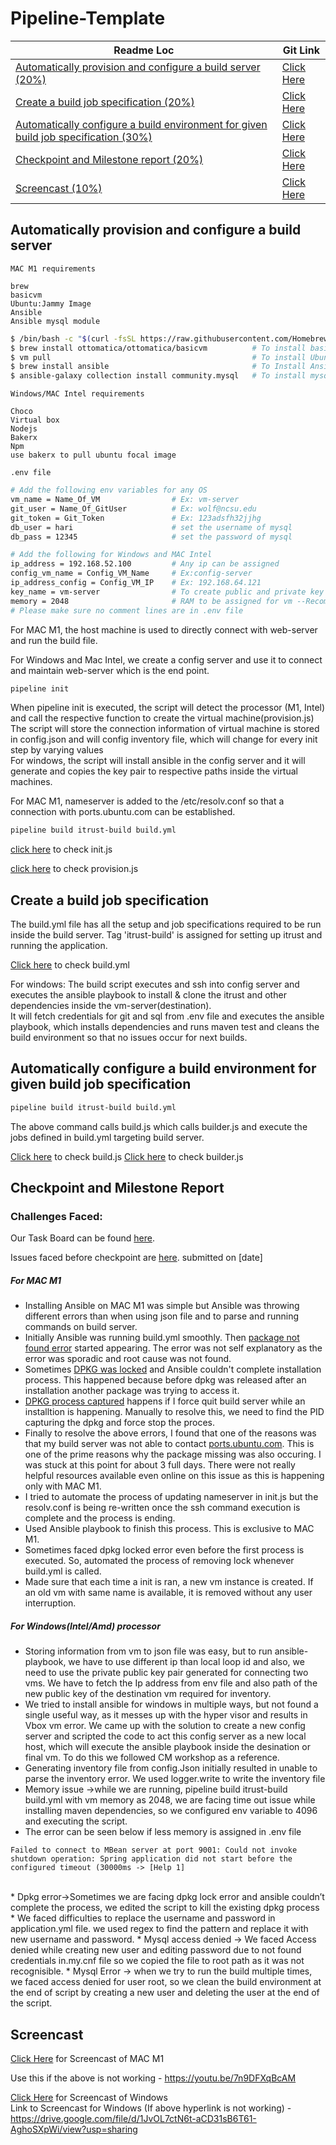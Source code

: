 # Pipeline-Template
| Readme Loc | Git Link |
| ----- | ----- |
| [Automatically provision and configure a build server (20%)](#provision_tag) | [Click Here](/lib/provision.js) |
| [Create a build job specification (20%)](#buildjob_tag) | [Click Here](/lib/build.yml) |
| [Automatically configure a build environment for given build job specification (30%)](#buildenv_tag) | [Click Here](/lib/builder.js) |
| [Checkpoint and Milestone report (20%)](#milestone_tag) | [Click Here](#milestone_tag) |
| [Screencast (10%)](#screencast_tag) | [Click Here](#screencast_tag)|


<a name = "provision_tag"></a>
## Automatically provision and configure a build server

```MAC M1 requirements```
```text
brew
basicvm
Ubuntu:Jammy Image
Ansible
Ansible mysql module
```
``` bash
$ /bin/bash -c "$(curl -fsSL https://raw.githubusercontent.com/Homebrew/install/HEAD/install.sh)" # To install brew
$ brew install ottomatica/ottomatica/basicvm          # To install basicvm
$ vm pull                                             # To install Ubuntu:Jammy image -- Downloads to ~/.basicvm/BaseImages/Ubuntu/Jammy
$ brew install ansible                                # To Install Ansible
$ ansible-galaxy collection install community.mysql   # To install mysql module for playbook
```
```Windows/MAC Intel requirements```
```text
Choco
Virtual box
Nodejs
Bakerx
Npm
use bakerx to pull ubuntu focal image

```

```.env file```
```bash
# Add the following env variables for any OS
vm_name = Name_Of_VM                # Ex: vm-server
git_user = Name_Of_GitUser          # Ex: wolf@ncsu.edu
git_token = Git_Token               # Ex: 123adsfh32jjhg
db_user = hari                      # set the username of mysql
db_pass = 12345                     # set the password of mysql 

# Add the following for Windows and MAC Intel
ip_address = 192.168.52.100         # Any ip can be assigned
config_vm_name = Config_VM_Name     # Ex:config-server
ip_address_config = Config_VM_IP    # Ex: 192.168.64.121
key_name = vm-server                # To create public and private key
memory = 2048                       # RAM to be assigned for vm --Recommended to use atleast 2GB
# Please make sure no comment lines are in .env file
```

For MAC M1, the host machine is used to directly connect with web-server and run the build file.

For Windows and Mac Intel, we create a config server and use it to connect and maintain web-server which is the end point.

```bash
pipeline init
```
When pipeline init is executed, the script will detect the processor (M1, Intel) and call the respective function to create the virtual machine(provision.js)</br>
The script will store the connection information of virtual machine is stored in config.json and will config inventory file, which will change for every init step by varying values </br>
For windows, the script will install ansible in the config server and it will generate and copies the key pair to respective paths inside the virtual machines.</br>


For MAC M1, nameserver is added to the /etc/resolv.conf so that a connection with ports.ubuntu.com can be established.</br>

```bash
pipeline build itrust-build build.yml
```
[click here](/commands/init.js) to check init.js

[click here](/lib/provision.js) to check provision.js

<a name = "buildjob_tag"></a>

## Create a build job specification

The build.yml file has all the setup and job specifications required to be run inside the build server. Tag 'itrust-build' is assigned for setting up itrust and running the application.

[Click here](/lib/build.yml) to check build.yml

<a name = "buildenv_tag"></a>
For windows: The build script executes and ssh into config server and executes the ansible playbook to install & clone the itrust and other dependencies inside the vm-server(destination).</br>
It will fetch credentials for git and sql from .env file and executes the ansible playbook, which installs dependencies and runs maven test and cleans the build environment so that no issues occur for next builds.</br>

## Automatically configure a build environment for given build job specification

```bash
pipeline build itrust-build build.yml
```

The above command calls build.js which calls builder.js and execute the jobs defined in build.yml targeting build server.

[Click here](/commands/build.js) to check build.js
[Click here](/lib/builder.js) to check builder.js

<a name = "milestone_tag"></a>

## Checkpoint and Milestone Report

### Challenges Faced:

Our Task Board can be found [here](https://github.ncsu.edu/CSC-DevOps-S22/DEVOPS-14/projects/1).

Issues faced before checkpoint are [here](/CHECKPOINT-M1.md). submitted on [date]

##### For MAC M1
*   Installing Ansible on MAC M1 was simple but Ansible was throwing different errors than when using json file and to parse and running commands on build server.
*   Initially Ansible was running build.yml smoothly. Then [package not found error](/Pictures/Errors/Package%20Matching%20-%202.png) started appearing. The error was not self explanatory as the error was sporadic and root cause was not found.
*   Sometimes [DPKG was locked](/Pictures/Errors/DPKG%20Process%20Held.png) and Ansible couldn't complete installation process. This happened because before dpkg was released after an installation another package was trying to access it.
*   [DPKG process captured](/Pictures/Errors/DPKG%20Subprocess.png) happens if I force quit build server while an installtion is happening. Manually to resolve this, we need to find the PID capturing the dpkg and force stop the proces.
*   Finally to resolve the above errors, I found that one of the reasons was that my build server was not able to contact [ports.ubuntu.com](/Pictures/Errors/Ports.png). This is one of the prime reasons why the package missing was also occuring. I was stuck at this point for about 3 full days. There were not really helpful resources available even online on this issue as this is happening only with MAC M1.
*   I tried to automate the process of updating nameserver in init.js but the resolv.conf is being re-written once the ssh command execution is complete and the process is ending.
*   Used Ansible playbook to finish this process. This is exclusive to MAC M1.
*   Sometimes faced dpkg locked error even before the first process is executed. So, automated the process of removing lock whenever build.yml is called.
*   Made sure that each time a init is ran, a new vm instance is created. If an old vm with same name is available, it is removed without any user interruption.

##### For Windows(Intel/Amd) processor
*   Storing information from vm to json file was easy, but to run ansible-playbook, we have to use different ip than local loop id and also, we need to use the private public key pair generated for connecting two vms.  We have to fetch the Ip address from env file and also path of the new public key  of the destination vm required for inventory.</br>
*   We tried to install ansible for windows in multiple ways, but not found a single useful way, as it messes up with the hyper visor and results in Vbox vm error. We came up with the solution to create a new config server and scripted the code to act this config server as a new local host, which will execute the ansible playbook inside the desination or final vm. To do this we followed CM workshop as a reference.
*   Generating inventory file from config.Json initially resulted in unable to parse  the inventory error. We used logger.write to write the inventory file</br>
*   Memory issue ->while we are running, pipeline build itrust-build build.yml with vm memory as 2048, we are facing time out issue while installing maven dependencies, so we configured env variable to 4096 and executing the script.
*   The error can be seen below if less memory is assigned in .env file
```
Failed to connect to MBean server at port 9001: Could not invoke shutdown operation: Spring application did not start before the configured timeout (30000ms -> [Help 1]
```
</br>
*   Dpkg error->Sometimes we are facing dpkg lock error and ansible couldn’t complete the process, we edited the script to kill the existing dpkg process </br>
*   We faced difficulties to replace the username and password in application.yml file. we used regex to find the pattern and replace it with new username and password.
*   Mysql access denied -> We faced Access denied while creating new user and editing password due to not found credentials in.my.cnf file so we copied the file to root path as it was not recognisible.
*   Mysql Error -> when we try to run the build multiple times, we faced access denied for user root, so we clean the build environment at the end of script by creating a new user and deleting the user at the end of the script.


<a name = "screencast_tag"></a>
## Screencast 
[Click Here](https://youtu.be/7n9DFXqBcAM) for Screencast of MAC M1

Use this if the above is not working - https://youtu.be/7n9DFXqBcAM

[Click Here](https://drive.google.com/file/d/1JvOL7ctN6t-aCD31sB6T61-AghoSXpWi/view?usp=sharing) for Screencast of Windows
<br>
Link to Screencast for Windows (If above hyperlink is not working) - https://drive.google.com/file/d/1JvOL7ctN6t-aCD31sB6T61-AghoSXpWi/view?usp=sharing
